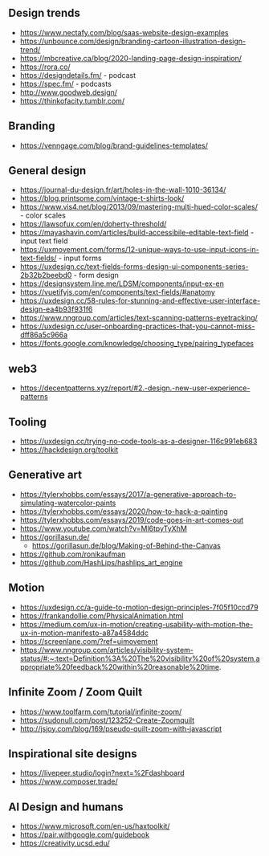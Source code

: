 ## Design trends

- https://www.nectafy.com/blog/saas-website-design-examples
- https://unbounce.com/design/branding-cartoon-illustration-design-trend/
- https://mbcreative.ca/blog/2020-landing-page-design-inspiration/
- https://rora.co/
- https://designdetails.fm/ - podcast
- https://spec.fm/ - podcasts
- http://www.goodweb.design/
- https://thinkofacity.tumblr.com/

## Branding

- https://venngage.com/blog/brand-guidelines-templates/

## General design

- https://journal-du-design.fr/art/holes-in-the-wall-1010-36134/
- https://blog.printsome.com/vintage-t-shirts-look/
- https://www.vis4.net/blog/2013/09/mastering-multi-hued-color-scales/ - color scales
- https://lawsofux.com/en/doherty-threshold/
- https://mayashavin.com/articles/build-accessibile-editable-text-field - input text field
- https://uxmovement.com/forms/12-unique-ways-to-use-input-icons-in-text-fields/ - input forms
- https://uxdesign.cc/text-fields-forms-design-ui-components-series-2b32b2beebd0 - form design
- https://designsystem.line.me/LDSM/components/input-ex-en 
- https://vuetifyjs.com/en/components/text-fields/#anatomy
- https://uxdesign.cc/58-rules-for-stunning-and-effective-user-interface-design-ea4b93f931f6
- https://www.nngroup.com/articles/text-scanning-patterns-eyetracking/ 
- https://uxdesign.cc/user-onboarding-practices-that-you-cannot-miss-dff86a5c966a
- https://fonts.google.com/knowledge/choosing_type/pairing_typefaces

## web3

- https://decentpatterns.xyz/report/#2.-design.-new-user-experience-patterns

## Tooling

- https://uxdesign.cc/trying-no-code-tools-as-a-designer-116c991eb683
- https://hackdesign.org/toolkit

## Generative art

- https://tylerxhobbs.com/essays/2017/a-generative-approach-to-simulating-watercolor-paints
- https://tylerxhobbs.com/essays/2020/how-to-hack-a-painting
- https://tylerxhobbs.com/essays/2019/code-goes-in-art-comes-out
- https://www.youtube.com/watch?v=Ml6tpyTyXhM
- https://gorillasun.de/
  - https://gorillasun.de/blog/Making-of-Behind-the-Canvas
- https://github.com/ronikaufman
- https://github.com/HashLips/hashlips_art_engine

## Motion

- https://uxdesign.cc/a-guide-to-motion-design-principles-7f05f10ccd79
- https://frankandollie.com/PhysicalAnimation.html
- https://medium.com/ux-in-motion/creating-usability-with-motion-the-ux-in-motion-manifesto-a87a4584ddc
- https://screenlane.com/?ref=uimovement
- https://www.nngroup.com/articles/visibility-system-status/#:~:text=Definition%3A%20The%20visibility%20of%20system,appropriate%20feedback%20within%20reasonable%20time.

## Infinite Zoom / Zoom Quilt

- https://www.toolfarm.com/tutorial/infinite-zoom/
- https://sudonull.com/post/123252-Create-Zoomquilt
- http://jsjoy.com/blog/169/pseudo-quilt-zoom-with-javascript


## Inspirational site designs
- https://livepeer.studio/login?next=%2Fdashboard
- https://www.composer.trade/

## AI Design and humans
- https://www.microsoft.com/en-us/haxtoolkit/
- https://pair.withgoogle.com/guidebook
- https://creativity.ucsd.edu/